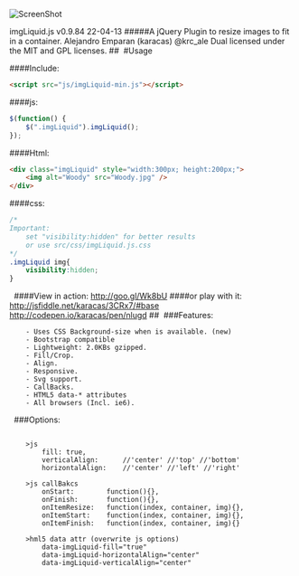 ![ScreenShot](https://raw.github.com/karacas/imgLiquid/master/examples/logoimgliquid.png)

imgLiquid.js v0.9.84 22-04-13
#####A jQuery Plugin to resize images to fit in a container.
Alejandro Emparan (karacas) @krc_ale
Dual licensed under the MIT and GPL licenses.
## 
#Usage

####Include:
```html
<script src="js/imgLiquid-min.js"></script>
```

####js:
```js
$(function() {
	$(".imgLiquid").imgLiquid();
});
```

####Html:
```html
<div class="imgLiquid" style="width:300px; height:200px;">
	<img alt="Woody" src="Woody.jpg" />
</div>
```

####css:
```css
/*
Important:
	set "visibility:hidden" for better results
	or use src/css/imgLiquid.js.css
*/
.imgLiquid img{
    visibility:hidden;
}
```
 
####View in action:
http://goo.gl/Wk8bU
####or play with it:
http://jsfiddle.net/karacas/3CRx7/#base
http://codepen.io/karacas/pen/nlugd
## 
###Features:
```
	- Uses CSS Background-size when is available. (new)
    - Bootstrap compatible
    - Lightweight: 2.0KBs gzipped.
	- Fill/Crop.
    - Align.
	- Responsive.
	- Svg support.
	- CallBacks.
    - HTML5 data-* attributes
	- All browsers (Incl. ie6).
```
 
###Options:
```

    >js
        fill: true,
        verticalAlign:      //'center' //'top' //'bottom'
        horizontalAlign:    //'center' //'left' //'right'

    >js callBakcs
        onStart:        function(){},
        onFinish:       function(){},
        onItemResize:   function(index, container, img){},
        onItemStart:    function(index, container, img){},
        onItemFinish:   function(index, container, img){}

    >hml5 data attr (overwrite js options)
        data-imgLiquid-fill="true"
        data-imgLiquid-horizontalAlign="center"
        data-imgLiquid-verticalAlign="center"

```